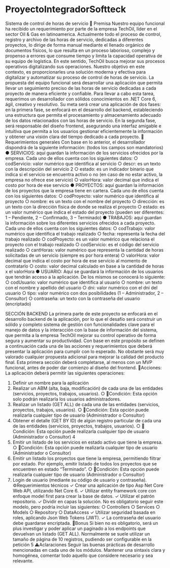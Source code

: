# ProyectoIntegradorSoftteck

Sistema de control de horas de servicio
📌 Premisa
Nuestro equipo funcional ha recibido un requerimiento por parte de la
empresa TechOil, líder en el sector Oil & Gas en latinoamerica.
Actualmente todo el proceso de control, registro y archivo de las horas de
servicio, dedicadas a diferentes proyectos, lo dirige de forma manual
mediante el llenado orgánico de documentos físicos, lo que resulta en un
proceso laborioso, complejo y propenso a errores que consume tiempo y
limita la capacidad operativa de su equipo de logística. En este sentido,
TechOil busca mejorar sus procesos operativos digitalizando sus
operaciones.
Nuestro objetivo en este contexto, es proporcionarles una solución moderna
y efectiva para digitalizar y automatizar su proceso de control de horas de
servicio. La propuesta del equipo funcional será desarrollar una aplicación
que permita llevar un seguimiento preciso de las horas de servicio
dedicadas a cada proyecto de manera eficiente y confiable.
Para llevar a cabo esta tarea, requerimos un desarrollador con sólidos
conocimientos en .NET Core 6, ágil, creativo y resolutivo. Su meta será crear
una aplicación de dos fases: en la primera fase, se enfocará en el desarrollo
del backend, estableciendo una estructura que permita el procesamiento y
almacenamiento adecuado de los datos relacionados con las horas de
servicio. En la segunda fase, será responsable del diseño frontend,
asegurando una interfaz amigable e intuitiva que permita a los usuarios
gestionar eficientemente la información y obtener una visión clara del
tiempo dedicado a cada proyecto.
📝 Requerimientos generales
Con base en lo anterior, el desarrollador dispondrá de la siguiente
información: (todos los campos son mandatorios)
● SERVICIOS: aquí guardan la información de los servicios ofrecidos
por la empresa. Cada uno de ellos cuenta con los siguientes datos:
○ codServicio: valor numérico que identifica al servicio
○ descr: es un texto con la descripción del servicio
2
○ estado: es un indicador binario que indica si el servicio se
encuentra activo o no (en caso de no estar activo, la empresa
no ofrece ese servicio)
○ valorHora: valor decimal que indica el costo por hora de ese
servicio
● PROYECTOS: aquí guardan la información de los proyectos que la
empresa tiene en cartera. Cada uno de ellos cuenta con los
siguientes datos:
○ codProyecto: valor numérico que identifica al proyecto
○ nombre: es un texto con el nombre del proyecto
○ dirección: es un texto con la dirección física de donde se realiza
el proyecto
○ estado: es un valor numérico que indica el estado del proyecto
(pueden ser diferentes: 1 – Pendiente, 2 – Confirmado, 3 –
Terminado)
● TRABAJOS: aquí guardan la información sobre los diferentes
servicios ofrecidos a cada proyecto. Cada uno de ellos cuenta con los
siguientes datos:
○ codTrabajo: valor numérico que identifica el trabajo realizado
○ fecha: representa la fecha del trabajo realizado
○ codProyecto: es un valor numérico que relaciona el proyecto
con el trabajo realizado
○ codServicio: es el código del servicio realizado
○ cantHoras: valor numérico que representa la cantidad de
horas solicitadas de un servicio (siempre es por hora entera)
○ valorHora: valor decimal que indica el costo por hora de ese
servicio al momento de contratarlo
○ costo: valor decimal calculado en base a la cantidad de horas
x el valorHora
● USUARIO: Aquí se guardará la información de los usuarios que
tendrán acceso a la aplicación. De los mismos se conocerá lo
siguiente:
○ codUsuario: valor numérico que identifica al usuario
○ nombre: un texto con el nombre y apellido del usuario
○ dni: valor numérico con el dni del usuario
○ tipo: valor numérico con dos posibilidades (1 – Administrador,
2 – Consultor)
○ contraseña: un texto con la contraseña del usuario
(encriptado)

SECCIÓN BACKEND
La primera parte de este proyecto se enfocará en el desarrollo backend de
la aplicación, por lo que el desafío será construir un sólido y completo
sistema de gestión con funcionalidades clave para el manejo de datos y la
interacción con la base de información del sistema, que permita a la
empresa TechOil mejorar su control operativo de forma segura y aumentar
su productividad.
Con base en este propósito se definen a continuación cada una de las
acciones y requerimientos que deberá presentar la aplicación para cumplir
con lo esperado. No obstante será muy valorado cualquier propuesta
adicional para mejorar la calidad del producto final.
Esta primera sección deberá completarse, al menos con un MVP funcional,
antes de poder dar comienzo al diseño del frontend.
🧱Acciones:
La aplicación deberá permitir las siguientes operaciones:
1. Definir un nombre para la aplicación
2. Realizar un ABM (alta, baja, modificación) de cada una de las
entidades (servicios, proyectos, trabajos, usuarios).
○ 📍Condición: Esta opción solo podrán realizarla los usuarios
administradores.
3. Realizar un listado (GET ALL) de cada una de las entidades
(servicios, proyectos, trabajos, usuarios).
○ 📍Condición: Esta opción puede realizarla cualquier tipo de
usuario (Administrador o Consultor)
4. Obtener el detalle (GET BY ID) de algún registro particular de cada
una de las entidades (servicios, proyectos, trabajos, usuarios).
○ 📍Condición: Esta opción puede realizarla cualquier tipo de
usuario (Administrador o Consultor)
4
5. Emitir un listado de los servicios en estado activo que tiene la
empresa.
○ 📍Condición: Esta opción puede realizarla cualquier tipo de
usuario (Administrador o Consultor)
6. Emitir un listado los proyectos que tiene la empresa, permitiendo
filtrar por estado. Por ejemplo, emitir listado de todos los proyectos
que se encuentren en estado “Terminado”.
○ 📍Condición: Esta opción puede realizarla cualquier tipo de
usuario (Administrador o Consultor)
7. Login de usuario (mediante su código de usuario y contraseña).
⚙Requerimientos técnicos
✓ Crear una aplicación de tipo Asp Net Core Web API, utilizando Net
Core 6.
✓ Utilizar entity framework core con enfoque model first para crear la
base de datos.
✓ Utilizar el patrón repositorio.
✓ Dividir en capas la solución. No es obligatorio seguir este modelo,
pero podría incluir las siguientes:
○ Controllers
○ Services
○ Models
○ Repository
○ DataAccess
✓ Utilizar seguridad basada en roles, aplicando Json Web Tokens
(JWT).
✓ La contraseña del usuario debe guardarse encriptada.
🎁Bonus
Si bien no es obligatorio, será un plus investigar y poder aplicar un
paginado a los endpoints que devuelvan un listado (GET ALL).
Normalmente se suele utilizar un tamaño de página de 10 registros,
pudiendo ser configurable en la petición
5
⚠Aclaraciones
Seguir las buenas prácticas de desarrollo mencionadas en cada uno
de los módulos. Mantener una sintaxis clara y homogénea, comentar
todo aquello que considere necesario y sea relevante.
